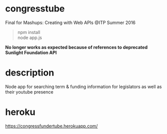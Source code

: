 # congresstube
Final for Mashups: Creating with Web APIs @ITP Summer 2016

> npm install </br>
> node app.js

**No longer works as expected because of references to deprecated Sunlight Foundation API**

# description
Node app for searching term & funding information for legislators as well as their youtube presence

# heroku
https://congressfundertube.herokuapp.com/

